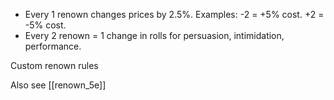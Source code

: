 - Every 1 renown changes prices by 2.5%. Examples: -2 = +5% cost. +2 = -5% cost. 
- Every 2 renown = 1 change in rolls for persuasion, intimidation, performance.

Custom renown rules

Also see [[renown_5e]]


